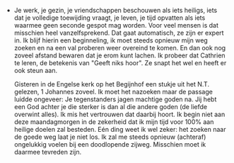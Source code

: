 - Je werk, je gezin, je vriendschappen beschouwen als iets heiligs, iets dat je volledige toewijding vraagt, je leven, je tijd opvatten als iets waarmee geen seconde gespot mag worden. Voor veel mensen is dat misschien heel vanzelfsprekend. Dat gaat automatisch, ze zijn er expert in. Ik blijf hierin een beginneling, ik moet steeds opnieuw mijn weg zoeken en na een val proberen weer overeind te komen. En dan ook nog zoveel afstand bewaren dat je erom kunt lachen. Ik probeer dat Cathrien te leren, de betekenis van "Geeft niks hoor". Ze snapt het wel en heeft er ook steun aan. 
  
  Gisteren in de Engelse kerk op het Begijnhof een stukje uit het N.T. gelezen, 1 Johannes zoveel. Ik moet het nazoeken maar de passage luidde ongeveer: Je tegenstanders jagen machtige goden na. Jij hebt een God achter je die sterker is dan al die andere goden (de liefde overwint alles). Ik mis het vertrouwen dat daarbij hoort. Ik begin niet aan deze maandagmorgen in de zekerheid dat ik mijn tijd voor 100% aan heilige doelen zal besteden. Eén ding weet ik wel zeker: het zoeken naar de goede weg laat je niet los. Ik zal me steeds opnieuw (achteraf)  ongelukkig voelen bij een doodlopende zijweg. Misschien moet ik daarmee tevreden zijn.